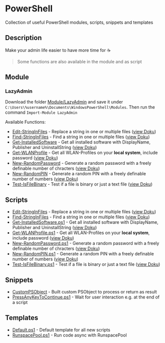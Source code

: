 # PowerShell
Collection of useful PowerShell modules, scripts, snippets and templates

## Description

Make your admin life easier to have more time for :coffee:

>Some functions are also available in the module and as script

## Module

### LazyAdmin

Download the folder [Module/LazyAdmin](Module/LazyAdmin) and save it under `C:\Users\%username%\Documents\WindowsPowerShell\Modules`. Then run the command `Import-Module LazyAdmin`

Available Functions:

* [Edit-StringInFiles](Module/LazyAdmin/Edit-StringInFiles.ps1) - Replace a string in one or multiple files ([view Doku](Doku/Edit-StringInFiles.README.md))
* [Find-StringInFiles](Module/LazyAdmin/Find-StringInFiles.ps1) - Find a string in one or multiple files ([view Doku](Doku/Find-StringInFiles.README.md))
* [Get-InstalledSoftware](Module/LazyAdmin/Get-InstalledSoftware.ps1) - Get all installed software with DisplayName, Publisher and UninstallString ([view Doku](Doku/Get-InstalledSoftware.README.md))
* [Get-WLANProfile](Module/LazyAdmin/Get-WLANProfile.ps1) - Get all WLAN-Profiles on your **local system**, include password ([view Doku](Doku/Get-WLANProfile.README.md))
* [New-RandomPassword](Module/LazyAdmin/New-RandomPassword.ps1) - Generate a random password with a freely definable number of chracters ([view Doku](Doku/New-RandomPassword.README.md))
* [New-RandomPIN](Module/LazyAdmin/New-RandomPIN.ps1) - Generate a random PIN with a freely definable number of numbers ([view Doku](Doku/New-RandomPIN.README.md))
* [Test-IsFileBinary](Module/LazyAdmin/Test-IsFileBinary.ps1) - Test if a file is binary or just a text file ([view Doku](Doku/Test-IsFileBinary.README.md))

## Scripts

* [Edit-StringInFiles](Scripts/Edit-StringInFiles.ps1) - Replace a string in one or multiple files ([view Doku](Doku/Edit-StringInFiles.README.md))
* [Find-StringInFiles](Scripts/Find-StringInFiles.ps1) - Find a string in one or multiple files ([view Doku](Doku/Find-StringInFiles.README.md))
* [Get-InstalledSoftware.ps1](Scripts/Get-InstalledSoftware.ps1) - Get all installed software with DisplayName, Publisher and UninstallString ([view Doku](Doku/Get-InstalledSoftware.README.md))
* [Get-WLANProfile.ps1](Scripts/Get-WLANProfile.ps1) - Get all WLAN-Profiles on your **local system**, include password ([view Doku](Doku/Get-WLANProfile.README.md))
* [New-RandomPassword.ps1](Scripts/New-RandomPassword.ps1) - Generate a random password with a freely definable number of chracters ([view Doku](Doku/New-RandomPassword.README.md))
* [New-RandomPIN.ps1](Scripts/New-RandomPIN.ps1) - Generate a random PIN with a freely definable number of numbers ([view Doku](Doku/New-RandomPIN.README.md))
* [Test-IsFileBinary.ps1](Scripts/Test-IsFileBinary.ps1) - Test if a file is binary or just a text file ([view Doku](Doku/Test-IsFileBinary.README.md))

## Snippets

* [CustomPSObject](Snippets/CustomPSObject.ps1) - Built custom PSObject to process or return as result
* [PressAnyKeyToContinue.ps1](Snippets/PressAnyKeyToContinue.ps1) - Wait for user interaction e.g. at the end of a script

## Templates

* [Default.ps1](Templates/Default.ps1) - Default template for all new scripts
* [RunspacePool.ps1](Templates/RunspacePool.ps1) - Run code async with RunspacePool
